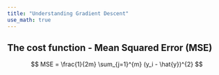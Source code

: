 ```yaml
---
title: "Understanding Gradient Descent"
use_math: true
---
```




## The cost function - Mean Squared Error (MSE)

$$
  MSE = \frac{1}{2m} \sum_{j=1}^{m} (y_i - \hat{y})^{2}
$$
